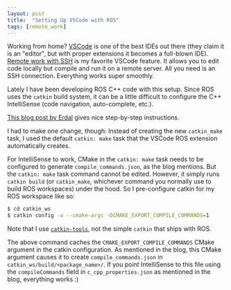 ```yaml
---
layout: post
title:  "Setting Up VSCode with ROS"
tags: [remote_work]
---
```


Working from home? [VSCode](https://code.visualstudio.com) is one of the best IDEs out there (they claim it is an "editor", but with proper extensions it becomes a full-blown IDE). [Remote work with SSH](https://code.visualstudio.com/docs/remote/ssh) is my favorite VSCode feature. It allows you to edit code locally but compile and run it on a remote server. All you need is an SSH connection. Everything works super smoothly.

Lately I have been developing ROS C++ code with this setup. Since ROS uses the `catkin` build system, it can be a little difficult to configure the C++ IntelliSense (code navigation, auto-complete, etc.).

[This blog post by Erdal](https://erdalpekel.de/?p=157) gives nice step-by-step instructions.

I had to make one change, though: Instead of creating the new `catkin_make` task, I used the default `catkin: make` task that the VSCode ROS extension automatically creates.

For IntelliSense to work, CMake in the `catkin: make` task needs to be configured to generate `compile_commands.json`, as the blog mentions. But the `catkin: make` task command cannot be edited. However, it simply runs `catkin build` (or `catkin_make`, whichever command you normally use to build ROS workspaces) under the hood. So I pre-configure catkin for my ROS workspace like so:

```bash
$ cd catkin_ws
$ catkin config -a --cmake-args -DCMAKE_EXPORT_COMPILE_COMMANDS=1
```

Note that I use [`catkin-tools`](https://catkin-tools.readthedocs.io/), not the simple `catkin` that ships with ROS.

The above command caches the `CMAKE_EXPORT_COMPILE_COMMANDS` CMake argument in the catkin configuration. As mentioned in the blog, this CMake argument causes it to create `compile_commands.json` in `catkin_ws/build/<package_name>/`. If you point IntelliSense to this file using the `compileCommands` field in `c_cpp_properties.json` as mentioned in the blog, everything works :)
